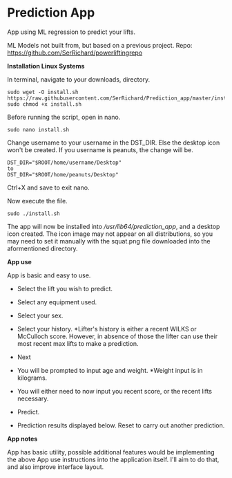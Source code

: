 # Prediction App

App using ML regression to predict your lifts.

ML Models not built from, but based on a previous project.
Repo: https://github.com/SerRichard/powerliftingrepo

**Installation Linux Systems**

In terminal, navigate to your downloads, directory.
```
sudo wget -O install.sh https://raw.githubusercontent.com/SerRichard/Prediction_app/master/install.sh
sudo chmod +x install.sh
```

Before running the script, open in nano.
```
sudo nano install.sh
```

Change username to your username in the DST_DIR. Else the desktop icon won't be created.
If  you username is peanuts, the change will be.
```
DST_DIR="$ROOT/home/username/Desktop"
to
DST_DIR="$ROOT/home/peanuts/Desktop"
```
Ctrl+X and save to exit nano.

Now execute the file.
```
sudo ./install.sh
```

The app will now be installed into */usr/lib64/prediction_app*, and a desktop icon created. 
The icon image may not appear on all distributions, so you may need to set it manually with the squat.png file downloaded into the aformentioned directory.

**App use**

App is basic and easy to use.
- Select the lift you wish to predict.
- Select any equipment used.
- Select your sex.
- Select your history.
 *Lifter's history is either a recent WILKS or McCulloch score. However, in absence of those the lifter can use their most recent max lifts to make a prediction.

- Next
- You will be prompted to input age and weight. *Weight input is in kilograms.
- You will either need to now input you recent score, or the recent lifts necessary.
- Predict.
- Prediction results displayed below. Reset to carry out another prediction.

**App notes**

App has basic utility, possible additional features would be implementing the above App use instructions into the application itself. I'll aim to do that, and also improve interface layout.
